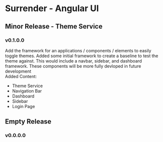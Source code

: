 # Surrender - Angular UI
## Minor Release - Theme Service
### v0.1.0.0
Add the framework for an applications / components / elements to easily toggle themes.
Added some initial framework to create a baseline to test the theme against.  This
would include a navbar, sidebar, and dashboard framework.  These components will be more
fully devloped in future development
<br />Added Content:
- Theme Service
- Navigation Bar
- Dashboard
- Sidebar
- Login Page

## Empty Release
### v0.0.0.0